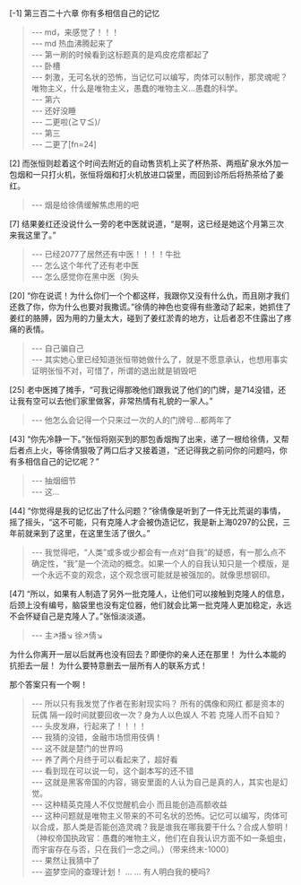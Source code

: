 
[-1] 第三百二十六章 你有多相信自己的记忆
>--- md，来感觉了！！！<br>
>--- md 热血沸腾起来了<br>
>--- 第一刷的时候看到这标题真的是鸡皮疙瘩都起了<br>
>--- 卧槽<br>
>--- 刺激，无可名状的恐怖，当记忆可以编写，肉体可以制作，那灵魂呢？唯物主义，什么是唯物主义，愚蠢的唯物主义…愚蠢的科学。<br>
>--- 第六<br>
>--- 还好没睡<br>
>--- 二更啦﻿(≧∇≦)/<br>
>--- 第三<br>
>--- 二更了[fn=24]<br>

[2] 而张恒则趁着这个时间去附近的自动售货机上买了杯热茶、两瓶矿泉水外加一包烟和一只打火机，张恒将烟和打火机放进口袋里，而回到诊所后将热茶给了姜红。
>--- 烟是给徐倩缓解焦虑用的吧<br>

[7] 结果姜红还没说什么一旁的老中医就说道，“是啊，这已经是她这个月第三次来我这里了。”
>--- 已经2077了居然还有中医！！！！牛批<br>
>--- 怎么这个年代了还有老中医<br>
>--- 怎么感觉你在黑中医（狗头<br>

[20] “你在说谎！为什么你们一个个都这样，我跟你又没有什么仇，而且刚才我们还救了你，你为什么也要对我撒谎。”徐倩的神色也变得有些激动了起来，她抓住了姜红的胳膊，因为用的力量太大，碰到了姜红淤青的地方，让后者忍不住露出了疼痛的表情。
>--- 自己骗自己<br>
>--- 其实她心里已经知道张恒带她做什么了，就是不愿意承认，也想用事实证明张恒不对，可惜了，所谓的退出就是销毁吧<br>

[25] 老中医摊了摊手，“可我记得那晚他们跟我说了他们的门牌，是714没错，还让我有空可以去他们家里做客，非常热情有礼貌的一家人。”
>--- 他怎么会记得一个只来过一次的人的门牌号…都两年了<br>

[43] “你先冷静一下。”张恒将刚买到的那包香烟掏了出来，递了一根给徐倩，又帮后者点上火，等徐倩狠吸了两口后才又接着道，“还记得我之前问你的问题吗，你有多相信自己的记忆呢？”
>--- 抽烟细节<br>
>--- 这…<br>

[44] “你觉得是我的记忆出了什么问题？”徐倩像是听到了一件无比荒诞的事情，摇了摇头，“这不可能，只有克隆人才会被伪造记忆，我是新上海0297的公民，三年前就来到了这里，在这里生活了很久。”
>--- 我觉得吧，“人类”或多或少都会有一点对“自我”的疑惑，有一那么点不确定性，“我”是一个流动的概念。如果一个人的自我认知只是一个模版，是一个永远不变的观念，这个观念很可能就是被强加的。就像思想钢印。<br>

[47] “所以，如果有人制造了另外一批克隆人，让他们可以接触到克隆人的信息，后颈上没有编号，脑袋里也没有定位器，他们就会比第一批克隆人更加稳定，永远不会怀疑自己是克隆人了。”张恒淡淡道。
>--- 主↗播↘ 徐↗倩↘ 

为什么你离开一层以后就再也没有回去？即便你的亲人还在那里！
为什么本能的抗拒去一层！
为什么要特意删去一层所有人的联系方式！

那个答案只有一个啊！<br>
>--- 所以只有我发觉了作者在影射现实吗？ 所有的偶像和网红 都是资本的玩偶 隔一段时间就要回收一次？身为人以色娱人 不若 克隆人而不自知？<br>
>--- 头皮发麻，行起来了！！！！<br>
>--- 我猜的没错，金融市场惯用伎俩！<br>
>--- 这不就是楚门的世界吗<br>
>--- 养了两个月终于可以看起来了，超好看<br>
>--- 看到现在可以说一句，这个副本写的还不错<br>
>--- 这就是黑客帝国的内容，锡安里面的人认为自己是真的人，其实也是幻觉。<br>
>--- 这种精英克隆人不仅觉醒机会小 而且能创造高额收益<br>
>--- 这种问题就是唯物主义带来的不可名状的恐怖。记忆可以编写，肉体可以合成，那人类是否能创造灵魂？我是谁我在哪我要干什么？合成人黎明！（神权帝国执政官：愚蠢的唯物主义，他们在自我认识方面不如一条蛆虫，而宇宙存在与否，只在我们一念之间。）（带来终末-1000）<br>
>--- 果然让我猜中了<br>
>--- 盗梦空间的查理计划！
...
...
有人明白我的梗吗?<br>
